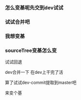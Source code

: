 ### 怎么变基呢先交到dev试试
### 试试合并吧
### 我想变基



### sourceTree变基怎么变

试试回退


dev合并一下
在dev上干完了活   


算了试试dev-commit提取到master吧

来变个基
